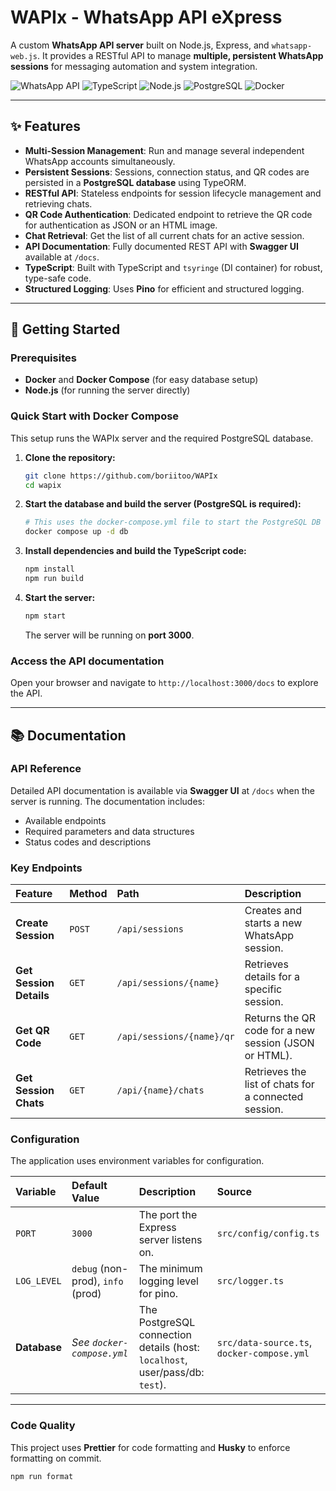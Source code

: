 # WAPIx - WhatsApp API eXpress

A custom **WhatsApp API server** built on Node.js, Express, and `whatsapp-web.js`. It provides a RESTful API to manage **multiple, persistent WhatsApp sessions** for messaging automation and system integration.

![WhatsApp API](https://img.shields.io/badge/WhatsApp-25D366?style=for-the-badge&logo=whatsapp&logoColor=white)
![TypeScript](https://img.shields.io/badge/TypeScript-007ACC?style=for-the-badge&logo=typescript&logoColor=white)
![Node.js](https://img.shields.io/badge/Node.js-339933?style=for-the-badge&logo=node.js&logoColor=white)
![PostgreSQL](https://img.shields.io/badge/PostgreSQL-316192?style=for-the-badge&logo=postgresql&logoColor=white)
![Docker](https://img.shields.io/badge/Docker-2CA5E0?style=for-the-badge&logo=docker&logoColor=white)

---

## ✨ Features

- **Multi-Session Management**: Run and manage several independent WhatsApp accounts simultaneously.
- **Persistent Sessions**: Sessions, connection status, and QR codes are persisted in a **PostgreSQL database** using TypeORM.
- **RESTful API**: Stateless endpoints for session lifecycle management and retrieving chats.
- **QR Code Authentication**: Dedicated endpoint to retrieve the QR code for authentication as JSON or an HTML image.
- **Chat Retrieval**: Get the list of all current chats for an active session.
- **API Documentation**: Fully documented REST API with **Swagger UI** available at `/docs`.
- **TypeScript**: Built with TypeScript and `tsyringe` (DI container) for robust, type-safe code.
- **Structured Logging**: Uses **Pino** for efficient and structured logging.

---

## 🚀 Getting Started

### Prerequisites

- **Docker** and **Docker Compose** (for easy database setup)
- **Node.js** (for running the server directly)

### Quick Start with Docker Compose

This setup runs the WAPIx server and the required PostgreSQL database.

1.  **Clone the repository:**

    ```bash
    git clone https://github.com/boriitoo/WAPIx
    cd wapix
    ```

2.  **Start the database and build the server (PostgreSQL is required):**

    ```bash
    # This uses the docker-compose.yml file to start the PostgreSQL DB
    docker compose up -d db
    ```

3.  **Install dependencies and build the TypeScript code:**

    ```bash
    npm install
    npm run build
    ```

4.  **Start the server:**
    ```bash
    npm start
    ```
    The server will be running on **port 3000**.

### Access the API documentation

Open your browser and navigate to `http://localhost:3000/docs` to explore the API.

---

## 📚 Documentation

### API Reference

Detailed API documentation is available via **Swagger UI** at `/docs` when the server is running. The documentation includes:

- Available endpoints
- Required parameters and data structures
- Status codes and descriptions

### Key Endpoints

| Feature                 | Method | Path                      | Description                                           |
| :---------------------- | :----- | :------------------------ | :---------------------------------------------------- |
| **Create Session**      | `POST` | `/api/sessions`           | Creates and starts a new WhatsApp session.            |
| **Get Session Details** | `GET`  | `/api/sessions/{name}`    | Retrieves details for a specific session.             |
| **Get QR Code**         | `GET`  | `/api/sessions/{name}/qr` | Returns the QR code for a new session (JSON or HTML). |
| **Get Session Chats**   | `GET`  | `/api/{name}/chats`       | Retrieves the list of chats for a connected session.  |

### Configuration

The application uses environment variables for configuration.

| Variable     | Default Value                     | Description                                                                  | Source                                     |
| :----------- | :-------------------------------- | :--------------------------------------------------------------------------- | :----------------------------------------- |
| `PORT`       | `3000`                            | The port the Express server listens on.                                      | `src/config/config.ts`                     |
| `LOG_LEVEL`  | `debug` (non-prod), `info` (prod) | The minimum logging level for pino.                                          | `src/logger.ts`                            |
| **Database** | _See `docker-compose.yml`_        | The PostgreSQL connection details (host: `localhost`, user/pass/db: `test`). | `src/data-source.ts`, `docker-compose.yml` |

---
### Code Quality

This project uses **Prettier** for code formatting and **Husky** to enforce formatting on commit.

```bash
npm run format
```
